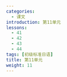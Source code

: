 ```yaml
---
categories:
  - 课文
introduction: 第11单元
lessons:
  - 41
  - 42
  - 43
  - 44
tags: [初级标准日语]
title: 第11单元
weight: 11
---
```

